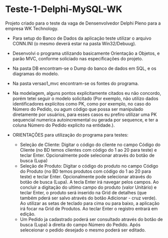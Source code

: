 # Teste-1-Delphi-MySQL-WK

Projeto criado para o teste da vaga de Densenvolvedor Delphi Pleno para a empresa WK Technology.

- Para setup do Banco de Dados da aplicação teste utilizar o arquivo CONN.INI (o mesmo deverá estar na pasta Win32/Debuug).

- Desenvolvi o programa utilizando basicamente Orientação a Objetos, e parão MVC, conforme soliciado nas especificações do projeto.

- Na pasta DB encontram-se o Dump do banco de dados em SQL, e os diagramas do modelo.

- Na pasta versao1_mvc encontram-se os fontes do programa.

- Na modelagem, alguns pontos explicitamente citados eu não concordo, porém tetei seguir o modelo solicitado (Por exemplo, não utilizo dados identificadores explícitos como PK, como por exemplo, no caso do Número do Pedido, ou agum código que possa ser manipulado diretamente por usuários, para esses casos eu prefiro utilizar uma PK sequencial numerica autoincremental ou gerada por sequence, e ter a coluna Número do Pedido explicito na entidade.).

- ORIENTAÇÕES para utilização do programa para testes:
  - Seleção de Cliente: Digitar o código do cliente no campo Código do Cliente (no BD temos clientes com código do 1 ao 20 para teste) e teclar Enter. 
    Opcionalmente pode selecionar através do botão de busca (Lupa)
  - Seleção de Produto: Digitar o código do produto  no campo Código do Produto (no BD temos produtos com código do 1 ao 20 para teste) e teclar Enter. 
    Opcionalmente pode selecionar através do botão de busca (Lupa). 
    A tecla Enter irá navegar pelos campos. Ao concluir a digitação do ultimo campo do produto (valor Unitário) e teclar Enter, o produto será inserido na Grid de detalhes (que também pderá ser salvo através do botão Adicionar - cruz verde).
    Ao utilizar as setas de teclado para cima ou para baixo, a aplicação irá focar na Grid de Produtos. Ao teclar Enter o registro entrará em edição.
  - Um Pedido ja cadastrado poderá ser consultado através do botão de busca (Lupa) à direita do campo Número do Pedido. 
    Após seleceionar o pedido desejado o mesmo poderá ser editado.
  
      
  
